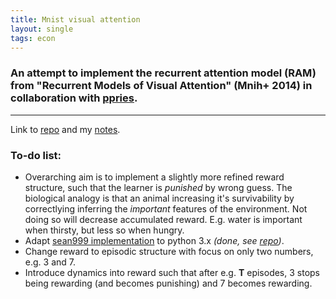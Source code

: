 ```yaml
---
title: Mnist visual attention
layout: single
tags: econ
---
```


### An attempt to implement the recurrent attention model (RAM) from "Recurrent Models of Visual Attention" (Mnih+ 2014) in collaboration with [ppries](https://github.com/ppries).

---

Link to [repo](https://github.com/ppries/tensorflow_mnist_ram) and my [notes](https://tmorville.github.io//assets/deepmind.pdf).

### To-do list: 

- Overarching aim is to implement a slightly more refined reward structure, such that the learner is _punished_ by wrong guess. The biological analogy is that an animal increasing it's survivability by correctlying inferring the _important_ features of the environment. Not doing so will decrease accumulated reward. E.g. water is important when thirsty, but less so when hungry. 
- Adapt [sean999 implementation](https://github.com/seann999/tensorflow_mnist_ram) to python 3.x _(done, see [repo](https://github.com/ppries/tensorflow_mnist_ram))_. 
- Change reward to episodic structure with focus on only two numbers, e.g. 3 and 7. 
- Introduce dynamics into reward such that after e.g. **T** episodes, 3 stops being rewarding (and becomes punishing) and 7 becomes rewarding. 



